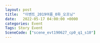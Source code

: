 ```yaml
---
layout: post
title:  "이벤트_2019여름_0화_오프닝"
date:   2022-05-17 04:00:00 +0000
categories: Event
Tags: Story Event
SceneCode: ["scene_evt190627_cp0_q1_s10"]
---
```

